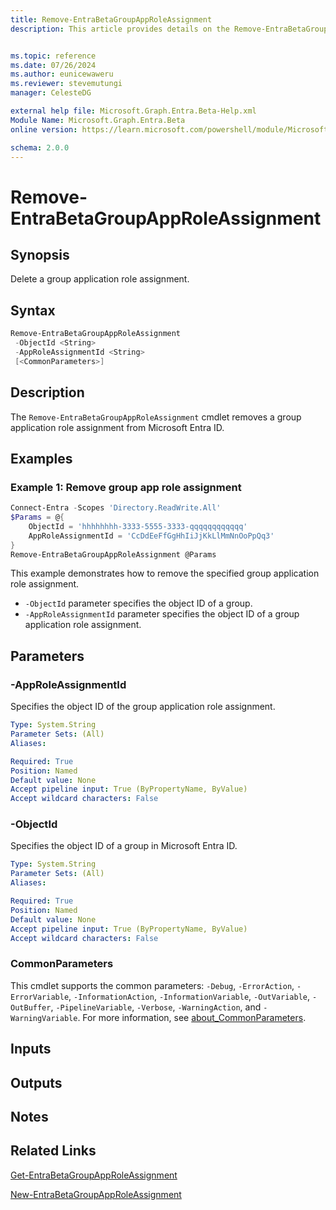 ```yaml
---
title: Remove-EntraBetaGroupAppRoleAssignment
description: This article provides details on the Remove-EntraBetaGroupAppRoleAssignment command.


ms.topic: reference
ms.date: 07/26/2024
ms.author: eunicewaweru
ms.reviewer: stevemutungi
manager: CelesteDG

external help file: Microsoft.Graph.Entra.Beta-Help.xml
Module Name: Microsoft.Graph.Entra.Beta
online version: https://learn.microsoft.com/powershell/module/Microsoft.Graph.Entra.Beta/Remove-EntraBetaGroupAppRoleAssignment

schema: 2.0.0
---
```


# Remove-EntraBetaGroupAppRoleAssignment

## Synopsis

Delete a group application role assignment.

## Syntax

```powershell
Remove-EntraBetaGroupAppRoleAssignment 
 -ObjectId <String> 
 -AppRoleAssignmentId <String>
 [<CommonParameters>]
```

## Description

The `Remove-EntraBetaGroupAppRoleAssignment` cmdlet removes a group application role assignment from Microsoft Entra ID.

## Examples

### Example 1: Remove group app role assignment

```powershell
Connect-Entra -Scopes 'Directory.ReadWrite.All'
$Params = @{
    ObjectId = 'hhhhhhhh-3333-5555-3333-qqqqqqqqqqqq' 
    AppRoleAssignmentId = 'CcDdEeFfGgHhIiJjKkLlMmNnOoPpQq3'
}
Remove-EntraBetaGroupAppRoleAssignment @Params
```

This example demonstrates how to remove the specified group application role assignment.

- `-ObjectId` parameter specifies the object ID of a group.
- `-AppRoleAssignmentId` parameter specifies the object ID of a group application role assignment.

## Parameters

### -AppRoleAssignmentId

Specifies the object ID of the group application role assignment.

```yaml
Type: System.String
Parameter Sets: (All)
Aliases:

Required: True
Position: Named
Default value: None
Accept pipeline input: True (ByPropertyName, ByValue)
Accept wildcard characters: False
```

### -ObjectId

Specifies the object ID of a group in Microsoft Entra ID.

```yaml
Type: System.String
Parameter Sets: (All)
Aliases:

Required: True
Position: Named
Default value: None
Accept pipeline input: True (ByPropertyName, ByValue)
Accept wildcard characters: False
```

### CommonParameters

This cmdlet supports the common parameters: `-Debug`, `-ErrorAction`, `-ErrorVariable`, `-InformationAction`, `-InformationVariable`, `-OutVariable`, `-OutBuffer`, `-PipelineVariable`, `-Verbose`, `-WarningAction`, and `-WarningVariable`. For more information, see [about_CommonParameters](https://go.microsoft.com/fwlink/?LinkID=113216).

## Inputs

## Outputs

## Notes

## Related Links

[Get-EntraBetaGroupAppRoleAssignment](Get-EntraBetaGroupAppRoleAssignment.md)

[New-EntraBetaGroupAppRoleAssignment](New-EntraBetaGroupAppRoleAssignment.md)
